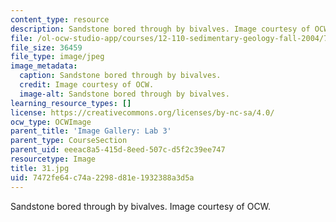 ```yaml
---
content_type: resource
description: Sandstone bored through by bivalves. Image courtesy of OCW.
file: /ol-ocw-studio-app/courses/12-110-sedimentary-geology-fall-2004/7472fe64c74a2298d81e1932388a3d5a_31.jpg
file_size: 36459
file_type: image/jpeg
image_metadata:
  caption: Sandstone bored through by bivalves.
  credit: Image courtesy of OCW.
  image-alt: Sandstone bored through by bivalves.
learning_resource_types: []
license: https://creativecommons.org/licenses/by-nc-sa/4.0/
ocw_type: OCWImage
parent_title: 'Image Gallery: Lab 3'
parent_type: CourseSection
parent_uid: eeeac8a5-415d-8eed-507c-d5f2c39ee747
resourcetype: Image
title: 31.jpg
uid: 7472fe64-c74a-2298-d81e-1932388a3d5a
---
```

Sandstone bored through by bivalves. Image courtesy of OCW.